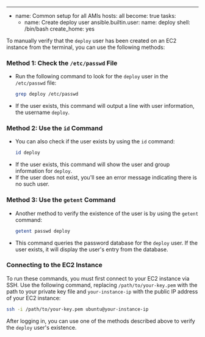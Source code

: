 ---
- name: Common setup for all AMIs
  hosts: all
  become: true
  tasks:
    - name: Create deploy user
      ansible.builtin.user:
        name: deploy
        shell: /bin/bash
        create_home: yes


To manually verify that the `deploy` user has been created on an EC2 instance from the terminal, you can use the following methods:

### Method 1: Check the `/etc/passwd` File

- Run the following command to look for the `deploy` user in the `/etc/passwd` file:
  ```bash
  grep deploy /etc/passwd
  ```
- If the user exists, this command will output a line with user information,  the username `deploy`.

### Method 2: Use the `id` Command

- You can also check if the user exists by using the `id` command:
  ```bash
  id deploy
  ```
- If the user exists, this command will show the user and group information for `deploy`.
- If the user does not exist, you'll see an error message indicating there is no such user.

### Method 3: Use the `getent` Command

- Another method to verify the existence of the user is by using the `getent` command:
  ```bash
  getent passwd deploy
  ```
- This command queries the password database for the `deploy` user. If the user exists, it will display the user's entry from the database.

### Connecting to the EC2 Instance

To run these commands, you must first connect to your EC2 instance via SSH. Use the following command, replacing `/path/to/your-key.pem` with the path to your private key file and `your-instance-ip` with the public IP address of your EC2 instance:

```bash
ssh -i /path/to/your-key.pem ubuntu@your-instance-ip
```

After logging in, you can use one of the methods described above to verify the `deploy` user's existence.
